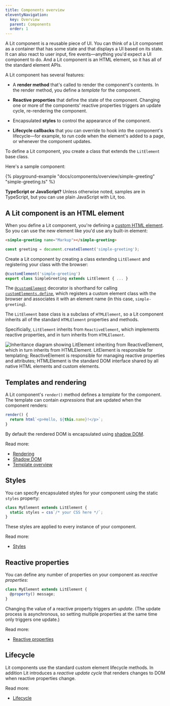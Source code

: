 ```yaml
---
title: Components overview
eleventyNavigation:
  key: Overview
  parent: Components
  order: 1
---
```


A Lit component is a reusable piece of UI. You can think of a Lit component as a container that has some state and that displays a UI based on its state. It can also react to user input, fire events—anything you'd expect a UI component to do. And a Lit component is an HTML element, so it has all of the standard element APIs.

A Lit component has several features:

 *   A **render method** that's called to render the component's contents. In the render method, you define a *template* for the component.

*   **Reactive properties** that define the state of the component. Changing one or more of the components' reactive properties triggers an update cycle, re-rendering the component.

*   Encapsulated **styles** to control the appearance of the component.

*   **Lifecycle callbacks** that you can override to hook into the component's lifecycle—for example, to run code when the element's added to a page, or whenever the component updates.

To define a Lit component, you create a class that extends the `LitElement` base class.

Here's a sample component:

{% playground-example "docs/components/overview/simple-greeting" "simple-greeting.ts" %}

<div class="alert alert-info">

**TypeScript or JavaScript?** Unless otherwise noted, samples are in TypeScript, but you can use plain JavaScript with Lit, too.

</div>

## A Lit component is an HTML element

When you define a Lit component, you're defining a [custom HTML element](https://developer.mozilla.org/en-US/docs/Web/Web_Components/Using_custom_elements). So you can use the new element like you'd use any built-in element:

```html
<simple-greeting name="Markup"></simple-greeting>
```

```js
const greeting = document.createElement('simple-greeting');
```

Create a Lit component by creating a class extending `LitElement` and registering your class with the browser:

```ts
@customElement('simple-greeting')
export class SimpleGreeting extends LitElement { ... }
```

The [`@customElement`](/api/modules/_lit_element_.html#customelement) decorator is shorthand for calling [`customElements.define`](https://developer.mozilla.org/en-US/docs/Web/API/CustomElementRegistry/define), which registers a custom element class with the browser and associates it with an element name (in this case, `simple-greeting`).

The `LitElement` base class is a subclass of `HTMLElement`, so a Lit component inherits all of the standard `HTMLElement` properties and methods.

Specificially, `LitElement` inherits from `ReactiveElement`, which implements reactive properties, and in turn inherits from `HTMLElement`.

![Inheritance diagram showing LitElement inheriting from ReactiveElement, which in turn inherits from HTMLElement. LitElement is responsible for templating; ReactiveElement is responsible for managing reactive properties and attributes; HTMLElement is the standard DOM interface shared by all native HTML elements and custom elements.](/images/docs/components/lit-element-inheritance.png)

## Templates and rendering

A Lit component's `render()` method defines a *template* for the component. The template can contain *expressions* that are updated when the component renders:

```js
render() {
  return html`<p>Hello, ${this.name}!</p>`;
}
```

By default the rendered DOM is encapsulated using [shadow DOM](/docs/components/shadow-dom/).

Read more:

*   [Rendering](/docs/components/rendering/)
*   [Shadow DOM](/docs/components/shadow-dom/)
*   [Template overview](/docs/templates/overview/)

## Styles

You can specify encapsulated styles for your component using the static `styles` property:

```ts
class MyElement extends LitElement {
  static styles = css`/* your CSS here */`;
}
```

These styles are applied to every instance of your component.

Read more:

*   [Styles](/docs/components/styles/)

## Reactive properties

You can define any number of properties on your component as *reactive properties*:

```ts
class MyElement extends LitElement {
  @property() message;
}
```

Changing the value of a reactive property triggers an *update*. (The update process is asynchronous, so setting multiple properties at the same time only triggers one update.)

Read more:

*   [Reactive properties](/docs/components/properties)

## Lifecycle

Lit components use the standard custom element lifecycle methods. In addition Lit introduces a *reactive update cycle* that renders changes to DOM when reactive properties change.

Read more:

*   [Lifecycle](/docs/components/lifecycle)
